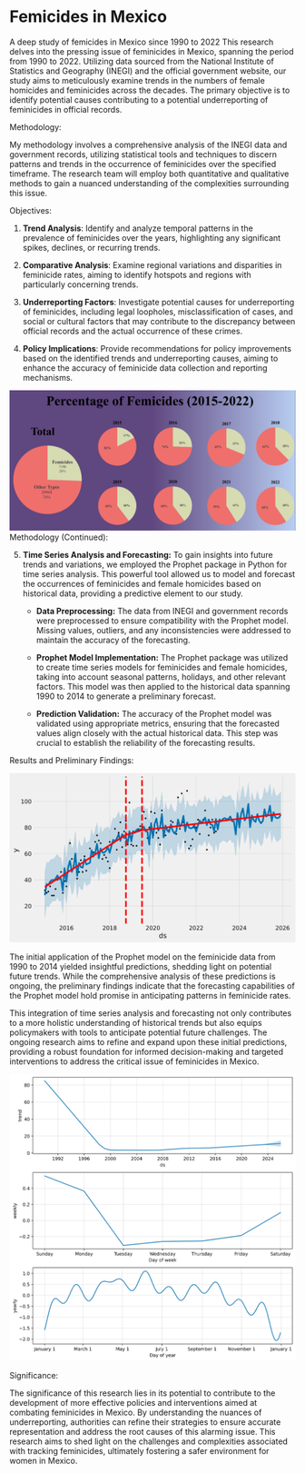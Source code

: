 # Femicides in Mexico
A deep study of femicides in Mexico since 1990 to 2022
This research delves into the pressing issue of feminicides in Mexico, spanning the period from 1990 to 2022. Utilizing data sourced from the National Institute of Statistics and Geography (INEGI) and the official government website, our study aims to meticulously examine trends in the numbers of female homicides and feminicides across the decades. The primary objective is to identify potential causes contributing to a potential underreporting of feminicides in official records.

Methodology:

My methodology involves a comprehensive analysis of the INEGI data and government records, utilizing statistical tools and techniques to discern patterns and trends in the occurrence of feminicides over the specified timeframe. The research team will employ both quantitative and qualitative methods to gain a nuanced understanding of the complexities surrounding this issue.

Objectives:

1. **Trend Analysis**: Identify and analyze temporal patterns in the prevalence of feminicides over the years, highlighting any significant spikes, declines, or recurring trends.

2. **Comparative Analysis**: Examine regional variations and disparities in feminicide rates, aiming to identify hotspots and regions with particularly concerning trends.

3. **Underreporting Factors**: Investigate potential causes for underreporting of feminicides, including legal loopholes, misclassification of cases, and social or cultural factors that may contribute to the discrepancy between official records and the actual occurrence of these crimes.

4. **Policy Implications**: Provide recommendations for policy improvements based on the identified trends and underreporting causes, aiming to enhance the accuracy of feminicide data collection and reporting mechanisms.

![alt text](https://github.com/LuisAlfonsoGarciaCamacho/FemicidesinMexico/blob/26c6e4144dad8ef9f027371afd8f6838e5fdfd56/img/Percentage%20of%20femicides.png)
Methodology (Continued):

5. **Time Series Analysis and Forecasting:** To gain insights into future trends and variations, we employed the Prophet package in Python for time series analysis. This powerful tool allowed us to model and forecast the occurrences of feminicides and female homicides based on historical data, providing a predictive element to our study.

   - **Data Preprocessing:** The data from INEGI and government records were preprocessed to ensure compatibility with the Prophet model. Missing values, outliers, and any inconsistencies were addressed to maintain the accuracy of the forecasting.

   - **Prophet Model Implementation:** The Prophet package was utilized to create time series models for feminicides and female homicides, taking into account seasonal patterns, holidays, and other relevant factors. This model was then applied to the historical data spanning 1990 to 2014 to generate a preliminary forecast.

   - **Prediction Validation:** The accuracy of the Prophet model was validated using appropriate metrics, ensuring that the forecasted values align closely with the actual historical data. This step was crucial to establish the reliability of the forecasting results.

Results and Preliminary Findings:

![alt text](https://github.com/LuisAlfonsoGarciaCamacho/FemicidesinMexico/blob/e7b7ba71f5ca1e92a228049729df824636c53907/img/Feminicidiostrendycambiosgrandes_2015-2022.png)

The initial application of the Prophet model on the feminicide data from 1990 to 2014 yielded insightful predictions, shedding light on potential future trends. While the comprehensive analysis of these predictions is ongoing, the preliminary findings indicate that the forecasting capabilities of the Prophet model hold promise in anticipating patterns in feminicide rates.

This integration of time series analysis and forecasting not only contributes to a more holistic understanding of historical trends but also equips policymakers with tools to anticipate potential future challenges. The ongoing research aims to refine and expand upon these initial predictions, providing a robust foundation for informed decision-making and targeted interventions to address the critical issue of feminicides in Mexico.

![alt text](https://github.com/LuisAlfonsoGarciaCamacho/FemicidesinMexico/blob/e7b7ba71f5ca1e92a228049729df824636c53907/img/Homicidiostredn_1990-2022.png)

Significance:

The significance of this research lies in its potential to contribute to the development of more effective policies and interventions aimed at combating feminicides in Mexico. By understanding the nuances of underreporting, authorities can refine their strategies to ensure accurate representation and address the root causes of this alarming issue. This research aims to shed light on the challenges and complexities associated with tracking feminicides, ultimately fostering a safer environment for women in Mexico.
